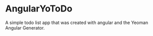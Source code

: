 # AngularYoToDo
A simple todo list app that was created with angular and the Yeoman Angular Generator. 
